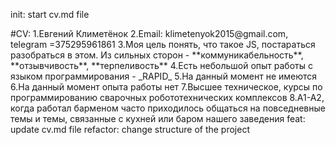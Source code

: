 init: start cv.md file
<p>
  #CV:
1.Евгений Климетёнок
2.Email: klimetenyok2015@gmail.com, telegram =375295961861
3.Моя цель понять, что такое JS, постараться разобраться в этом. Из сильных сторон - **коммуникабельность**, **отзывчивость**, **терпеливость**
4.Есть небольшой опыт работы с языком программирования - _RAPID_
5.На данный момент не имеются
6.На данный момент опыта работы нет
7.Высшее техническое, курсы по программированию сварочных робототехнических комплексов
8.А1-А2, когда работал барменом часто приходилось общаться на повседневные темы и темы, связанные с кухней или баром нашего заведения
feat: update cv.md file
refactor: change structure of the project
